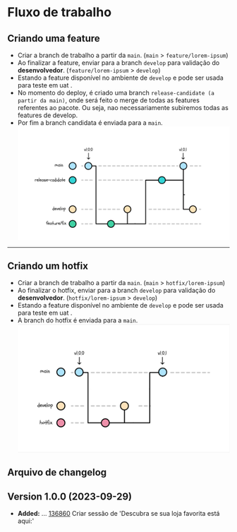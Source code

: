 # Fluxo de trabalho



## Criando uma feature

* Criar a branch de trabalho a partir da `main`. (`main` > `feature/lorem-ipsum`)
* Ao finalizar a feature, enviar para a branch `develop` para validação do **desenvolvedor**. (`feature/lorem-ipsum` > `develop`)
* Estando a feature disponível no ambiente de `develop`  e pode ser usada para teste em uat .
* No momento do deploy, é criado uma branch `release-candidate (a partir da main)`, onde será feito o merge de todas as features referentes ao pacote. Ou seja, nao necessariamente subiremos todas as features de develop.
* Por fim a branch candidata é enviada para a `main`.  
![Frame 2](https://raw.githubusercontent.com/thiagomoraesn13/Movies/main/captura_de_tela_de_2023-09-20_10-41-38.png)

***

## Criando um hotfix

* Criar a branch de trabalho a partir da `main`. (`main` > `hotfix/lorem-ipsum`)
* Ao finalizar o hotfix, enviar para a branch `develop` para validação do **desenvolvedor**. (`hotfix/lorem-ipsum` > `develop`)
* Estando a feature disponível no ambiente de `develop`  e pode ser usada para teste em uat .
* A branch do hotfix é enviada para a `main`.
![Frame 3](https://github.com/thiagomoraesn13/Movies/blob/main/Captura%20de%20tela%20de%202023-09-28%2011-09-04.png?raw=true)


## Arquivo de changelog

## Version 1.0.0 (2023-09-29) 
* **Added:** ... [136860](https://dotzmkt.visualstudio.com/Tribos%20Dotz/_boards/board/t/Squad%20Web/Stories/?workitem=145058) Criar sessão de 'Descubra se sua loja favorita está aqui:'
